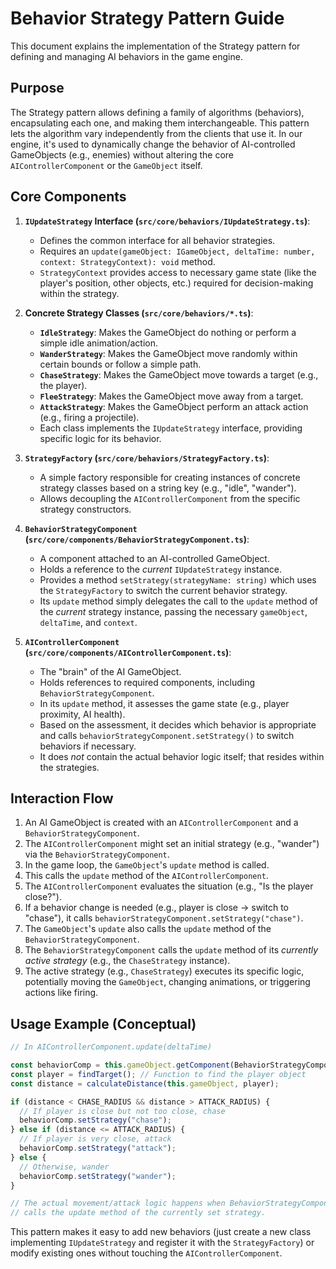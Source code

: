 # Behavior Strategy Pattern Guide

This document explains the implementation of the Strategy pattern for defining and managing AI behaviors in the game engine.

## Purpose

The Strategy pattern allows defining a family of algorithms (behaviors), encapsulating each one, and making them interchangeable. This pattern lets the algorithm vary independently from the clients that use it. In our engine, it's used to dynamically change the behavior of AI-controlled GameObjects (e.g., enemies) without altering the core `AIControllerComponent` or the `GameObject` itself.

## Core Components

1.  **`IUpdateStrategy` Interface (`src/core/behaviors/IUpdateStrategy.ts`)**:

    - Defines the common interface for all behavior strategies.
    - Requires an `update(gameObject: IGameObject, deltaTime: number, context: StrategyContext): void` method.
    - `StrategyContext` provides access to necessary game state (like the player's position, other objects, etc.) required for decision-making within the strategy.

2.  **Concrete Strategy Classes (`src/core/behaviors/*.ts`)**:

    - **`IdleStrategy`**: Makes the GameObject do nothing or perform a simple idle animation/action.
    - **`WanderStrategy`**: Makes the GameObject move randomly within certain bounds or follow a simple path.
    - **`ChaseStrategy`**: Makes the GameObject move towards a target (e.g., the player).
    - **`FleeStrategy`**: Makes the GameObject move away from a target.
    - **`AttackStrategy`**: Makes the GameObject perform an attack action (e.g., firing a projectile).
    - Each class implements the `IUpdateStrategy` interface, providing specific logic for its behavior.

3.  **`StrategyFactory` (`src/core/behaviors/StrategyFactory.ts`)**:

    - A simple factory responsible for creating instances of concrete strategy classes based on a string key (e.g., "idle", "wander").
    - Allows decoupling the `AIControllerComponent` from the specific strategy constructors.

4.  **`BehaviorStrategyComponent` (`src/core/components/BehaviorStrategyComponent.ts`)**:

    - A component attached to an AI-controlled GameObject.
    - Holds a reference to the _current_ `IUpdateStrategy` instance.
    - Provides a method `setStrategy(strategyName: string)` which uses the `StrategyFactory` to switch the current behavior strategy.
    - Its `update` method simply delegates the call to the `update` method of the _current_ strategy instance, passing the necessary `gameObject`, `deltaTime`, and `context`.

5.  **`AIControllerComponent` (`src/core/components/AIControllerComponent.ts`)**:
    - The "brain" of the AI GameObject.
    - Holds references to required components, including `BehaviorStrategyComponent`.
    - In its `update` method, it assesses the game state (e.g., player proximity, AI health).
    - Based on the assessment, it decides which behavior is appropriate and calls `behaviorStrategyComponent.setStrategy()` to switch behaviors if necessary.
    - It does _not_ contain the actual behavior logic itself; that resides within the strategies.

## Interaction Flow

1.  An AI GameObject is created with an `AIControllerComponent` and a `BehaviorStrategyComponent`.
2.  The `AIControllerComponent` might set an initial strategy (e.g., "wander") via the `BehaviorStrategyComponent`.
3.  In the game loop, the `GameObject`'s `update` method is called.
4.  This calls the `update` method of the `AIControllerComponent`.
5.  The `AIControllerComponent` evaluates the situation (e.g., "Is the player close?").
6.  If a behavior change is needed (e.g., player is close -> switch to "chase"), it calls `behaviorStrategyComponent.setStrategy("chase")`.
7.  The `GameObject`'s `update` also calls the `update` method of the `BehaviorStrategyComponent`.
8.  The `BehaviorStrategyComponent` calls the `update` method of its _currently active strategy_ (e.g., the `ChaseStrategy` instance).
9.  The active strategy (e.g., `ChaseStrategy`) executes its specific logic, potentially moving the `GameObject`, changing animations, or triggering actions like firing.

## Usage Example (Conceptual)

```typescript
// In AIControllerComponent.update(deltaTime)

const behaviorComp = this.gameObject.getComponent(BehaviorStrategyComponent);
const player = findTarget(); // Function to find the player object
const distance = calculateDistance(this.gameObject, player);

if (distance < CHASE_RADIUS && distance > ATTACK_RADIUS) {
  // If player is close but not too close, chase
  behaviorComp.setStrategy("chase");
} else if (distance <= ATTACK_RADIUS) {
  // If player is very close, attack
  behaviorComp.setStrategy("attack");
} else {
  // Otherwise, wander
  behaviorComp.setStrategy("wander");
}

// The actual movement/attack logic happens when BehaviorStrategyComponent.update()
// calls the update method of the currently set strategy.
```

This pattern makes it easy to add new behaviors (just create a new class implementing `IUpdateStrategy` and register it with the `StrategyFactory`) or modify existing ones without touching the `AIControllerComponent`.
